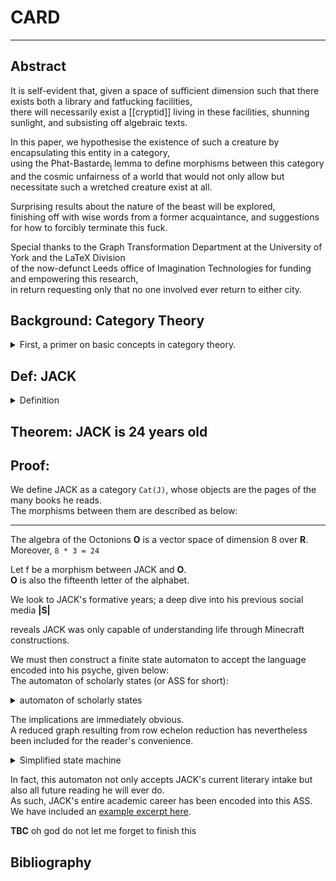 
# CARD
    
---

## Abstract

It is self-evident that, given a space of sufficient dimension
such that there exists both a library and fatfucking facilities,  
there will necessarily exist a [[cryptid]] living in these facilities,
shunning sunlight, and subsisting off algebraic texts.  
  

In this paper, we hypothesise the existence of such a creature by encapsulating this entity in a category,  
using the Phat-Bastarde<sub>[i](#link)</sub> lemma to define morphisms between this category  
and the cosmic unfairness of a world that would not only allow but necessitate such a wretched creature exist at all.  
  

Surprising results about the nature of the beast will be explored,  
finishing off with wise words from a former acquaintance, and suggestions for how to forcibly terminate this fuck.
      
Special thanks to the Graph Transformation Department at the University of York and the LaTeX Division  
of the now-defunct Leeds office of Imagination Technologies for funding and empowering this research,  
in return requesting only that no one involved ever return to either city.    


## Background: Category Theory
<details>
<summary>First, a primer on basic concepts in category theory.</summary>  
<img title="deathiscoming"
     alt="a real pussy wagon, if you will. maybe you shouldn't." 
     style="max-height: 50%; max-width: 50%;"
     src="pooh-3.jpg"
>
</details>

## Def: JACK
  
<details>
<summary>Definition</summary>
  
Under the standard model, we consider four fundamental interactions between matter:  


Let **C** be a collection of particles, neuroses, obscure samurai lore, and math books.  
Consider a universe **U** which not only allows trash confluence object Graham to exist
but rewards him for his expensive hobby of drawing graphs.  
It is immediately clear this universe has the godless property, signified by **N** for no god.  
Finally, we take the highest alphabetical grade achieved in GRAT, which is **T**, and we have  
`CUNT`.  Applying a cryptographic transformation yields  
`CUNT mod 69 === JACK`.  
Then the entity known as JACK has been defined.  
</details>    

## Theorem: JACK is 24 years old
    
## Proof:
    
We define JACK as a category `Cat(J)`, whose objects are the pages of the many books he reads.  
The morphisms between them are described as below:    

---

The algebra of the Octonions **O** is a vector space of dimension 8 over **R**.  
Moreover, `8 * 3 = 24`    

Let f be a morphism between JACK and **O**.  
**O** is also the fifteenth letter of the alphabet.    

We look to JACK's formative years; a deep dive into his previous social media **|S|**  
<!-- ( **|S|** = `{ friend | !real(friend) && posts_shite(friend) }` )  -->
reveals JACK was only capable of understanding life through Minecraft constructions.    

We must then construct a finite state automaton to accept the language encoded into his psyche, given below:  
The automaton of scholarly states (or ASS for short):  
<details>
<summary> automaton of scholarly states </summary>
<img title="omnomchomsky" alt="i read graphviz documentation for this" src="graph.svg">
  
<!-- ![i want you to know i read graphviz documentation for this](graph.svg "omnomchomsky") -->
</details>
  
The implications are immediately obvious.  
A reduced graph resulting from row echelon reduction has nevertheless been included for the reader's convenience.  
  
<details>
<summary> Simplified state machine </summary>
<img title="the alphabet" alt="and then i failed mfcs" src="fsa.svg">
</details>  

In fact, this automaton not only accepts JACK's current literary intake but also all future reading he will ever do.  
As such, JACK's entire academic career has been encoded into this ASS.  
We have included an [example excerpt here](futuremathspaper.md).    

**TBC** oh god do not let me forget to finish this    
  
  
  
  
## Bibliography

